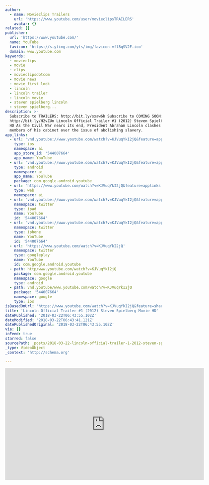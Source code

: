 ```yaml
---
author:
  - name: Movieclips Trailers
    url: 'https://www.youtube.com/user/movieclipsTRAILERS'
    avatar: {}
related: []
publisher:
  url: 'https://www.youtube.com/'
  name: YouTube
  favicon: 'https://s.ytimg.com/yts/img/favicon-vfl8qSV2F.ico'
  domain: www.youtube.com
keywords:
  - movieclips
  - movie
  - clips
  - movieclipsdotcom
  - movie news
  - movie first look
  - lincoln
  - lincoln trailer
  - lincoln movie
  - steven spielberg lincoln
  - steven spielberg...
description: >-
  Subscribe to TRAILERS: http://bit.ly/sxaw6h Subscribe to COMING SOON:
  http://bit.ly/H2vZUn Lincoln Official Trailer #1 (2012) Steven Spielberg Movie
  HD As the Civil War nears its end, President Abraham Lincoln clashes with
  members of his cabinet over the issue of abolishing slavery.
app_links:
  - url: 'vnd.youtube://www.youtube.com/watch?v=KJVuqYkI2jQ&feature=applinks'
    type: ios
    namespace: ai
    app_store_id: '544007664'
    app_name: YouTube
  - url: 'vnd.youtube://www.youtube.com/watch?v=KJVuqYkI2jQ&feature=applinks'
    type: android
    namespace: ai
    app_name: YouTube
    package: com.google.android.youtube
  - url: 'https://www.youtube.com/watch?v=KJVuqYkI2jQ&feature=applinks'
    type: web
    namespace: ai
  - url: 'vnd.youtube://www.youtube.com/watch?v=KJVuqYkI2jQ&feature=applinks'
    namespace: twitter
    type: ipad
    name: YouTube
    id: '544007664'
  - url: 'vnd.youtube://www.youtube.com/watch?v=KJVuqYkI2jQ&feature=applinks'
    namespace: twitter
    type: iphone
    name: YouTube
    id: '544007664'
  - url: 'https://www.youtube.com/watch?v=KJVuqYkI2jQ'
    namespace: twitter
    type: googleplay
    name: YouTube
    id: com.google.android.youtube
  - path: http/www.youtube.com/watch?v=KJVuqYkI2jQ
    package: com.google.android.youtube
    namespace: google
    type: android
  - path: vnd.youtube/www.youtube.com/watch?v=KJVuqYkI2jQ
    package: '544007664'
    namespace: google
    type: ios
isBasedOnUrl: 'https://www.youtube.com/watch?v=KJVuqYkI2jQ&feature=share'
title: 'Lincoln Official Trailer #1 (2012) Steven Spielberg Movie HD'
datePublished: '2018-03-22T06:43:55.102Z'
dateModified: '2018-03-22T06:43:41.121Z'
datePublishedOriginal: '2018-03-22T06:43:55.102Z'
via: {}
inFeed: true
starred: false
sourcePath: _posts/2018-03-22-lincoln-official-trailer-1-2012-steven-spielberg-movie-hd.md
_type: VideoObject
_context: 'http://schema.org'

---
```

<iframe src="https://cdn.embedly.com/widgets/media.html?src=https%3A%2F%2Fwww.youtube.com%2Fembed%2FKJVuqYkI2jQ%3Ffeature%3Doembed&amp;url=http%3A%2F%2Fwww.youtube.com%2Fwatch%3Fv%3DKJVuqYkI2jQ&amp;image=https%3A%2F%2Fi.ytimg.com%2Fvi%2FKJVuqYkI2jQ%2Fhqdefault.jpg&amp;key=a715cf41cc93453ca338d350cd26f87b&amp;type=text%2Fhtml&amp;schema=youtube" width="640" height="360" scrolling="no" frameborder="0" allowfullscreen="" style=""></iframe>